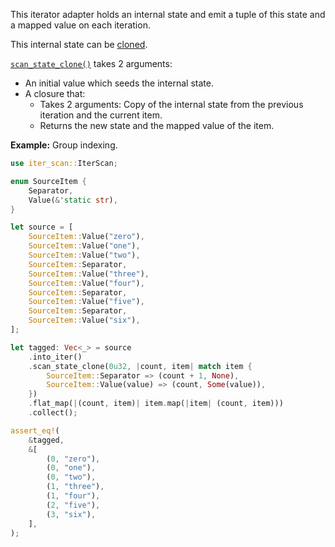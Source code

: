 This iterator adapter holds an internal state and emit a tuple of this state and a mapped value on each iteration.

This internal state can be [cloned](Clone).

[`scan_state_clone()`](Self::scan_state_clone) takes 2 arguments:
* An initial value which seeds the internal state.
* A closure that:
  - Takes 2 arguments: Copy of the internal state from the previous iteration and the current item.
  - Returns the new state and the mapped value of the item.

**Example:** Group indexing.

```rust
use iter_scan::IterScan;

enum SourceItem {
    Separator,
    Value(&'static str),
}

let source = [
    SourceItem::Value("zero"),
    SourceItem::Value("one"),
    SourceItem::Value("two"),
    SourceItem::Separator,
    SourceItem::Value("three"),
    SourceItem::Value("four"),
    SourceItem::Separator,
    SourceItem::Value("five"),
    SourceItem::Separator,
    SourceItem::Value("six"),
];

let tagged: Vec<_> = source
    .into_iter()
    .scan_state_clone(0u32, |count, item| match item {
        SourceItem::Separator => (count + 1, None),
        SourceItem::Value(value) => (count, Some(value)),
    })
    .flat_map(|(count, item)| item.map(|item| (count, item)))
    .collect();

assert_eq!(
    &tagged,
    &[
        (0, "zero"),
        (0, "one"),
        (0, "two"),
        (1, "three"),
        (1, "four"),
        (2, "five"),
        (3, "six"),
    ],
);
```
